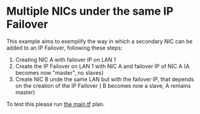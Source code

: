 # Multiple NICs under the same IP Failover

This example aims to exemplify the way in which a secondary NIC can be added to an IP Failover, following these steps: 
1) Creating NIC A with failover IP on LAN 1 
2) Create the IP Failover on LAN 1 with NIC A and failover IP of NIC A (A becomes now "master", no slaves)
3) Create NIC B unde the same LAN but with the failover IP, that depends on the creation of the IP Failover ( B becomes now a slave, A remains master)

To test this please run [the main.tf](main.tf) plan.

